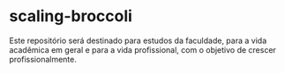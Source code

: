 # scaling-broccoli
Este repositório será destinado para estudos da faculdade, para a vida acadêmica em geral e para a vida profissional, com o objetivo de crescer profissionalmente.
